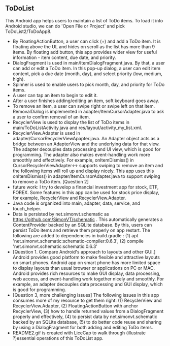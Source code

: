## ToDoList 
This Android app helps users to maintain a list of ToDo items. To load it into Android studio, we can do 'Open File or Project' and pick ToDoList2/ToDoApp8.
* By FloatingActionButton, a user can click (+) and add a ToDo item. It is floating above the UI, and hides on scroll as the list has more than 9 items. By floating add button, this app provides wider view for useful information - item content, due date, and priority.
* DialogFragment is used in main/ItemDialogFragment.java. By that, a user can add or edit a ToDo item. In this pop-up dialog, a user can edit item content, pick a due date (month, day), and select priority (low, medium, high).
* Spinner is used to enable users to pick month, day, and priority for ToDo items.
* A user can tap an item to begin to edit it.
* After a user finishes adding/editing an item, soft keyboard goes away.
* To remove an item, a user can swipe right or swipe left on that item. RemovalDialog is implemented in adapter/ItemCursorAdapter.java to ask a user to confirm removal of an item.
* RecyclerView is used to display the list of ToDo items in main/ToDoListActivity.java and res/layout/activity_my_list.xml.
* RecyclerView.Adapter is used in adapter/CursorRecyclerViewApapter.java. An Adapter object acts as a bridge between an AdapterView and the underlying data for that view. The adapter decouples data processing and UI view, which is good for programming. The adapter also makes event-handling work more smoothly and effectively. For example, onItemDismiss() in CursorRecyclerViewAdapter<-> supports swiping to remove an item and the following items will roll up and display nicely. This app uses this onItemDismiss() in adapter/ItemCursorAdapter.java to support swiping to remove a ToDo item. [Question 2]
* future work: I try to develop a financial investment app for stock, ETF, FOREX. Some features in this app can be used for stock price display, for example, RecyclerView and RecyclerView.Adapter.
* Java code is organized into main, adapter, data, service, and touch_helper.
* Data is persisted by net.simonvt.schematic as https://github.com/SimonVT/schematic . This automatically generates a ContentProvider backed by an SQLite database. By this, users can persist ToDo items and retrieve them properly on app restart.
The following are added to dependencies in build.gradle :
(1) apt 'net.simonvt.schematic:schematic-compiler:0.6.3',
(2) compile 'net.simonvt.schematic:schematic:0.6.3'
* [Question 1. Compare Android's approach to layouts and other GUI.] Android provides good platform to make flexible and attractive layouts on smart phones. Android app on smart phone has more limited space to display layouts than usual browser or applications on PC or MAC. Android provides rich resources to make GUI display, data processing, web access, and event-handling work together nicely and smoothly. For example, an adapter decouples data processing and GUI display, which is good for programming.
* [Question 3, more challenging issues] The following issues in this app consumes more of my resource to get them right: (1) RecyclerView and RecyclerView.Adapter, (2) FloatingActionButton with anchor RecyclerView, (3) how to handle returned values from a DialogFragment properly and effectively, (4) to persist data by net.simonvt.schematic backed by an SQLite database, (5) to do better code reuse and sharing by using a DialogFragment for both adding and editing ToDo items.
* README2.gif is created with LiceCap to walk through (illustrate ?)essential operations of this ToDoList app.
